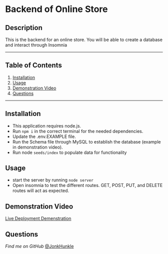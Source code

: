 # Backend of Online Store

## Description

This is the backend for an online store. You will be able to create a database and interact through Insomnia

****

## Table of Contents
1. [Installation](#installation)
1. [Usage](#usage)
1. [Demonstration Video](#demonstration-video)
1. [Questions](#questions)

****

## Installation

- This application requires node.js. 
- Run ```npm i``` in the correct terminal for the needed dependencies.
- Update the .env.EXAMPLE file.
- Run the Schema file through MySQL to establish the database (example in demonstration video).
- Run node ```seeds/index``` to populate data for functionality

## Usage

- start the server by running ```node server```
- Open insomnia to test the different routes. GET, POST, PUT, and DELETE routes will act as expected.

## Demonstration Video

[Live Deployment Demenstration](https://drive.google.com/file/d/1G3mIXxfmwst29pLgoBr7XoHAQDkXMVil/view?usp=sharing)

      
## Questions

*Find me on GitHub* [@JonkHunkle](https://github.com/JonkHunkle)
